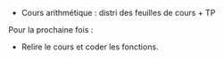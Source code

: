 * Cours arithmétique : distri des feuilles de cours + TP

Pour la prochaine fois :

* Relire le cours et coder les fonctions.